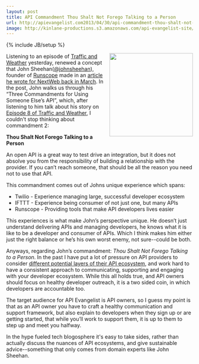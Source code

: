 ```yaml
---
layout: post
title: API Commandment Thou Shalt Not Forego Talking to a Person
url: http://apievangelist.com2013/04/30/api-commandment-thou-shalt-not-forego-talking-to-a-person/
image: http://kinlane-productions.s3.amazonaws.com/api-evangelist-site/blog/kin-lane-in-api-we-trust-trimmed.png
---
```

{% include JB/setup %}<p>
     <img src="https://s3.amazonaws.com/kinlane-productions/kin-lane/kin-lane-in-api-we-trust-trimmed.png"  width="225" align="right" />
</p>
<p>
     Listening to an episode of <a href="http://trafficandweather.io/">Traffic and Weather</a> yesterday, renewed a concept that John Sheehan(<a href="https://twitter.com/johnsheehan">@johnsheehan</a>), founder of <a title="Runscope" href="https://www.runscope.com/signin?next=%2F">Runscope</a> made in an <a href="http://thenextweb.com/dd/2013/03/12/apis-are-dead-long-live-apis/?fromcat=all">article he wrote for NextWeb back in March</a>. In the post, John walks us through his “Three Commandments for Using Someone Else’s API”, which, after listening to him talk about his story on <a href="http://trafficandweather.io/post/46485798823/episode-8-im-going-to-withdraw-my-objection">Episode 8 of Traffic and Weather</a>, I couldn't stop thinking about commandment 2:
</p>
<p>
     <strong>Thou Shalt Not Forego Talking to a Person</strong>
</p>
<p>
     An open API is a great way to test drive an integration, but it does not absolve you from the responsibility of building a relationship with the provider. If you can’t reach someone, that should be all the reason you need not to use that API.
</p>
<p>
     This commandment comes out of Johns unique experience which spans:
</p>
<ul>
     <li>Twilio - Experience managing large, successful developer ecosystem
     </li>
     <li>IFTTT - Experience being consumer of not just one, but many APIs
     </li>
     <li>Runscope - Providing tools that make API developers lives easier
     </li>
</ul>
<p>
     This experiences is what make John’s perspective unique. He doesn’t just understand delivering APIs and managing developers, he knows what it is like to be a developer and consumer of APIs. Which I think makes him either just the right balance or he’s his own worst enemy, not sure--could be both.
</p>
<p>
     Anyways, regarding John’s commandment: <em>Thou Shalt Not Forego Talking to a Person</em>. In the past I have put a lot of pressure on API providers to consider <a href="http://apievangelist.com/2012/01/31/four-potential-levels-of-an-api-business-ecosystem/">different potential layers of their API ecosystem</a>, and work hard to have a consistent approach to communicating, supporting and engaging with your developer ecosystem. While this all holds true, and API owners should focus on healthy developer outreach, it is a two sided coin, in which developers are accountable too.
</p>
<p>
     The target audience for API Evangelist is API owners, so I guess my point is that as an API owner you have to craft a healthy communication and support framework, but also explain to developers when they sign up or are getting started, that while you’ll work to support them, it is up to them to step up and meet you halfway.
</p>
<p>
     In the hype fueled tech blogosphere it's easy to take sides, rather than actually discuss the nuances of API ecosystems, and give sustainable advice--something that only comes from domain experts like John Sheehan.
</p>
